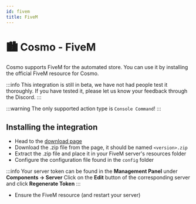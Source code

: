 ```yaml
---
id: fivem
title: FiveM
---
```


# 🏙️ Cosmo - FiveM
Cosmo supports FiveM for the automated store. You can use it by installing the official FiveM resource for Cosmo.

:::info
This integration is still in beta, we have not had people test it thoroughly.
If you have tested it, please let us know your feedback through the Discord.
:::

:::warning
The only supported action type is `Console Command`!
:::

## Installing the integration
* Head to the [download page](https://github.com/tbdscripts/cosmo-fivem/releases/latest)
* Download the .zip file from the page, it should be named `<version>.zip`
* Extract the .zip file and place it in your FiveM server's resources folder
* Configure the configuration file found in the `config` folder

:::info
Your server token can be found in the **Management Panel** under **Components -> Server**
Click on the **Edit** button of the corresponding server and click **Regenerate Token**
:::
* Ensure the FiveM resource (and restart your server)
